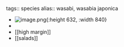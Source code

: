 tags:: species
alias:: wasabi, wasabia japonica

- ![image.png](https://peach-geographical-bat-397.mypinata.cloud/ipfs/Qmb3FWw87fArLJZy3EireqTxvMbbQ85kApzRh8bwbsVDas){:height 632, :width 840}
-
- [[high margin]]
- [[salads]]
